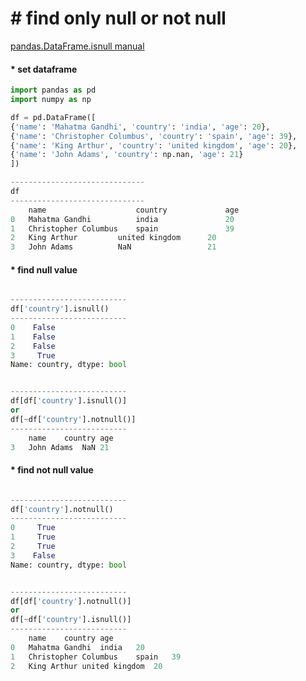 # &#35; find only null or not null
[pandas.DataFrame.isnull manual](https://pandas.pydata.org/pandas-docs/stable/reference/api/pandas.DataFrame.isnull.html)

#### &#42; set dataframe
```python
import pandas as pd
import numpy as np

df = pd.DataFrame([
{'name': 'Mahatma Gandhi', 'country': 'india', 'age': 20},
{'name': 'Christopher Columbus', 'country': 'spain', 'age': 39},
{'name': 'King Arthur', 'country': 'united kingdom', 'age': 20},
{'name': 'John Adams', 'country': np.nan, 'age': 21}
])

------------------------------
df
------------------------------
	name	                country	            age
0	Mahatma Gandhi	        india	            20
1	Christopher Columbus	spain	            39
2	King Arthur	        united kingdom      20
3	John Adams	        NaN                 21

```


#### &#42; find null value
```python

--------------------------
df['country'].isnull()
--------------------------
0    False
1    False
2    False
3     True
Name: country, dtype: bool


--------------------------
df[df['country'].isnull()]
or
df[~df['country'].notnull()]
--------------------------
	name	country	age
3	John Adams	NaN	21
```


#### &#42; find not null value
```python

--------------------------
df['country'].notnull()
--------------------------
0     True
1     True
2     True
3    False
Name: country, dtype: bool


--------------------------
df[df['country'].notnull()]
or
df[~df['country'].isnull()]
--------------------------
	name	country	age
0	Mahatma Gandhi	india	20
1	Christopher Columbus	spain	39
2	King Arthur	united kingdom	20
```
